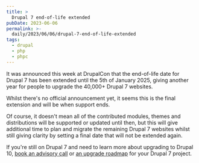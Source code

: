 ```yaml
---
title: >
  Drupal 7 end-of-life extended
pubDate: 2023-06-06
permalink: >-
  daily/2023/06/06/drupal-7-end-of-life-extended
tags:
  - drupal
  - php
  - phpc
---
```


It was announced this week at DrupalCon that the end-of-life date for Drupal 7 has been extended until the 5th of January 2025, giving another year for people to upgrade the 40,000+ Drupal 7 websites.

Whilst there's no official announcement yet, it seems this is the final extension and will be when support ends.

Of course, it doesn't mean all of the contributed modules, themes and distributions will be supported or updated until then, but this will give additional time to plan and migrate the remaining Drupal 7 websites whilst still giving clarity by setting a final date that will not be extended again.

If you're still on Drupal 7 and need to learn more about upgrading to Drupal 10, [book an advisory call]({{site.url}}/call) or [an upgrade roadmap]({{site.url}}/drupal7) for your Drupal 7 project.
